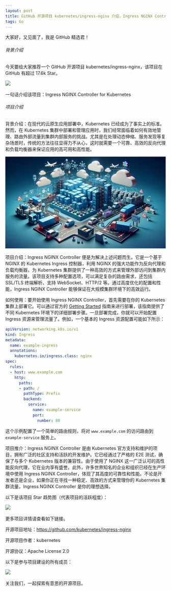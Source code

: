 ```yaml
---
layout: post
title: GitHub 开源项目 kubernetes/ingress-nginx 介绍，Ingress NGINX Controller for Kubernetes
tags: Go
---
```


大家好，又见面了，我是 GitHub 精选君！

###### 背景介绍

今天要给大家推荐一个 GitHub 开源项目 kubernetes/ingress-nginx，该项目在 GitHub 有超过 17.6k Star。

![](https://stats.deeptrain.net/repo/kubernetes/ingress-nginx/?theme=light)

一句话介绍该项目：Ingress NGINX Controller for Kubernetes





###### 项目介绍

背景介绍：在现代的云原生应用部署中，Kubernetes 已经成为了事实上的标准。然而，在 Kubernetes 集群中部署和管理应用时，我们经常面临着如何有效地管理、路由外部流量到集群内部服务的挑战。尤其是在处理动态伸缩、服务发现等复杂场景时，传统的方法往往显得力不从心，这时就需要一个可靠、高效的反向代理和负载均衡器来保证应用的高可用和高性能。



![](https://raw.githubusercontent.com/ZhuPeng/pic/master/mac/compress_tmp-f388f0818c437c54c0b3b706333720a3.png)

项目介绍：Ingress NGINX Controller 便是为解决上述问题而生。它是一个基于 NGINX 的 Kubernetes Ingress 控制器，利用 NGINX 的强大功能作为反向代理和负载均衡器，为 Kubernetes 集群提供了一种高效的方式来管理外部访问到集群内服务的流量。该项目支持多种配置选项，可以满足复杂的路由需求，还包括 SSL/TLS 终端解析、支持 WebSocket、HTTP/2 等。通过高度优化的配置和性能，Ingress NGINX Controller 能够保证在大规模集群环境下的高效运行。

如何使用：要开始使用 Ingress NGINX Controller，首先需要在你的 Kubernetes 集群上部署它。可以通过官方的 [Getting Started](https://kubernetes.github.io/ingress-nginx/deploy/) 指南来进行部署，该指南提供了不同 Kubernetes 环境下的详细部署步骤。一旦部署完成，你就可以开始配置 Ingress 资源来管理流量了。例如，一个基本的 Ingress 资源配置可能如下所示：

```yaml
apiVersion: networking.k8s.io/v1
kind: Ingress
metadata:
  name: example-ingress
  annotations:
    kubernetes.io/ingress.class: nginx
spec:
  rules:
  - host: www.example.com
    http:
      paths:
      - path: /
        pathType: Prefix
        backend:
          service:
            name: example-service
            port:
              number: 80
```

这个示例配置了一个简单的路由规则，将对 `www.example.com` 的访问路由到 `example-service` 服务上。

项目推介：Ingress NGINX Controller 是由 Kubernetes 官方支持和维护的项目，拥有广泛的社区支持和活跃的开发维护。它已经通过了严格的 E2E 测试，确保了与多个 Kubernetes 版本的兼容性。由于使用了 NGINX 这一广泛认可的高性能反向代理，它在业内享有盛誉。此外，许多世界知名的企业和组织已经在生产环境中使用 Ingress NGINX Controller，体现了其高度的可靠性和性能。不论是开发者还是企业，如果你正在寻找一种稳定、高效的方式来管理你的 Kubernetes 集群流量，Ingress NGINX Controller 是你的理想选择。

以下是该项目 Star 趋势图（代表项目的活跃程度）：

![](https://api.star-history.com/svg?repos=kubernetes/ingress-nginx&type=Timeline)

更多项目详情请查看如下链接。

开源项目地址：https://github.com/kubernetes/ingress-nginx 

开源项目作者：kubernetes

开源协议：Apache License 2.0

以下是参与项目建设的所有成员：

![](https://contrib.rocks/image?repo=kubernetes/ingress-nginx)

关注我们，一起探索有意思的开源项目。

